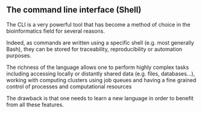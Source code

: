 ## The command line interface (Shell)

The CLI is a very powerful tool that has become a method of choice in the bioinformatics field for several reasons. 

Indeed, as commands are written using a specific shell (e.g. most generally Bash), they can be stored for traceability, reproducibility or automation purposes.

The richness of the language allows one to perform highly complex tasks including accessing locally or distantly shared data (e.g. files, databases...), working with computing clusters using job queues and having a fine grained control of processes and computational resources

The drawback is that one needs to learn a new language in order to benefit from all these features.


